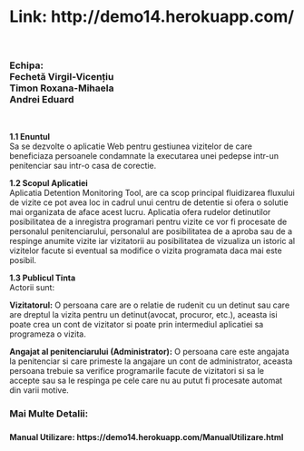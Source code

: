 <h1>Link: http://demo14.herokuapp.com/</h1><br>

<h3>
  Echipa: <br />
   Fechetă Virgil-Vicențiu <br />
   Timon Roxana-Mihaela <br />
   Andrei Eduard <br>
</h3><br>

<b>1.1 Enuntul</b><br>
Sa se dezvolte o aplicatie Web pentru gestiunea vizitelor de care beneficiaza persoanele condamnate la executarea unei pedepse intr-un penitenciar sau intr-o casa de corectie.

<b>1.2 Scopul Aplicatiei</b><br>
Aplicatia Detention Monitoring Tool, are ca scop principal fluidizarea fluxului de vizite ce pot avea loc in cadrul unui centru de detentie si ofera o solutie mai organizata de aface acest lucru.
Aplicatia ofera rudelor detinutilor posibilitatea de a inregistra programari pentru vizite ce vor fi procesate de personalul penitenciarului, personalul are posibilitatea de a aproba sau de a respinge anumite vizite iar vizitatorii au posibilitatea de vizualiza un istoric al vizitelor facute si eventual sa modifice o vizita programata daca mai este posibil.

<b>1.3 Publicul Tinta</b><br>
Actorii sunt:

<b>Vizitatorul:</b> O persoana care are o relatie de rudenit cu un detinut sau care are dreptul la vizita pentru un detinut(avocat, procuror, etc.), aceasta isi poate crea un cont de vizitator si poate prin intermediul aplicatiei sa programeza o vizita.

<b>Angajat al penitenciarului (Administrator):</b> O persoana care este angajata la penitenciar si care primeste la angajare un cont de administrator, aceasta persoana trebuie sa verifice programarile facute de vizitatori si sa le accepte sau sa le respinga pe cele care nu au putut fi procesate automat din varii motive.<br>

<h3>Mai Multe Detalii:<h3>
<h4>Manual Utilizare: https://demo14.herokuapp.com/ManualUtilizare.html<h4
                                                                           >
